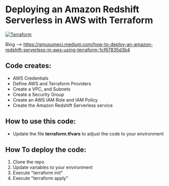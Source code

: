 # Deploying an Amazon Redshift Serverless in AWS with Terraform
[![Terraform](https://img.shields.io/badge/terraform-v1.3+-blue.svg)](https://www.terraform.io/downloads.html)

Blog --> https://gmusumeci.medium.com/how-to-deploy-an-amazon-redshift-serverless-in-aws-using-terraform-1cf67835d3b4

## Code creates:

* AWS Credentials
* Define AWS and Terraform Providers
* Create a VPC, and Subnets
* Create a Security Group
* Create an AWS IAM Role and IAM Policy
* Create the Amazon Redshift Serverless service

## How to use this code:

* Update the file **terraform.tfvars** to adjust the code to your environment

## How To deploy the code:

1. Clone the repo
2. Update variables to your environment
3. Execute "terraform init"
4. Execute "terraform apply"
